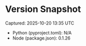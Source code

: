 # Version Snapshot

Captured: 2025-10-20 13:35 UTC

- Python (pyproject.toml): N/A
- Node (package.json):    0.1.26
